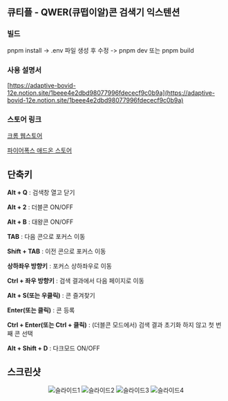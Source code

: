 ## 큐티플 - QWER(큐떱이알)콘 검색기 익스텐션

### 빌드

pnpm install -> .env 파일 생성 후 수정 -> pnpm dev 또는 pnpm build


### 사용 설명서

[https://adaptive-bovid-12e.notion.site/1beee4e2dbd98077996fdececf9c0b9a](https://adaptive-bovid-12e.notion.site/1beee4e2dbd98077996fdececf9c0b9a)

### 스토어 링크 

[크롬 웹스토어](https://chromewebstore.google.com/detail/%ED%81%90%ED%8B%B0%ED%94%8C-qwer%ED%81%90%EB%96%B1%EC%9D%B4%EC%95%8C%EC%BD%98-%EA%B2%80%EC%83%89%EA%B8%B0/giddjchbbilkdiicffndjkgdajcmnbgo?hl=ko)

[파이어폭스 애드온 스토어](https://addons.mozilla.org/ko/firefox/addon/qwer-%ED%81%90%EB%96%B1%EC%9D%B4%EC%95%8C-%EC%BD%98-%EA%B2%80%EC%83%89%EA%B8%B0/)


## 단축키

**Alt + Q** : 검색창 열고 닫기

**Alt + 2** : 더블콘 ON/OFF

**Alt + B** : 대왕콘 ON/OFF

**TAB** : 다음 콘으로 포커스 이동

**Shift + TAB** : 이전 콘으로 포커스 이동

**상하좌우 방향키** : 포커스 상하좌우로 이동

**Ctrl + 좌우 방향키** : 검색 결과에서 다음 페이지로 이동

**Alt + S(또는 우클릭)** : 콘 즐겨찾기

**Enter(또는 클릭)** : 콘 등록

**Ctrl + Enter(또는 Ctrl + 클릭)** : (더블콘 모드에서) 검색 결과 초기화 하지 않고 첫 번째 콘 선택

**Alt + Shift + D** : 다크모드 ON/OFF

## 스크린샷

<div align="center">

![슬라이드1](https://github.com/user-attachments/assets/f21f2eb5-3e32-4efe-93e9-48c266ec96e9)
![슬라이드2](https://github.com/user-attachments/assets/13dae7f0-eff0-4e93-b760-44b3f1afcbdd)
![슬라이드3](https://github.com/user-attachments/assets/19a0e8e2-800a-4c1f-a031-3d55adeb4766)
![슬라이드4](https://github.com/user-attachments/assets/130b2f0b-caf1-494c-a515-c91d1a317a40)




</div>

